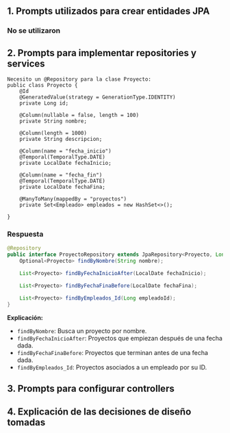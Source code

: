 ## 1. Prompts utilizados para crear entidades JPA
   
### No se utilizaron

## 2. Prompts para implementar repositories y services

```text
Necesito un @Repository para la clase Proyecto:
public class Proyecto {
    @Id
    @GeneratedValue(strategy = GenerationType.IDENTITY)
    private Long id;

    @Column(nullable = false, length = 100)
    private String nombre;

    @Column(length = 1000)
    private String descripcion;

    @Column(name = "fecha_inicio")
    @Temporal(TemporalType.DATE)
    private LocalDate fechaInicio;

    @Column(name = "fecha_fin")
    @Temporal(TemporalType.DATE)
    private LocalDate fechaFina;

    @ManyToMany(mappedBy = "proyectos")
    private Set<Empleado> empleados = new HashSet<>();

}

```
### Respuesta

```java name=ProyectoRepository.java
@Repository
public interface ProyectoRepository extends JpaRepository<Proyecto, Long> {
    Optional<Proyecto> findByNombre(String nombre);

    List<Proyecto> findByFechaInicioAfter(LocalDate fechaInicio);

    List<Proyecto> findByFechaFinaBefore(LocalDate fechaFina);

    List<Proyecto> findByEmpleados_Id(Long empleadoId);
}
```

**Explicación:**
- `findByNombre`: Busca un proyecto por nombre.
- `findByFechaInicioAfter`: Proyectos que empiezan después de una fecha dada.
- `findByFechaFinaBefore`: Proyectos que terminan antes de una fecha dada.
- `findByEmpleados_Id`: Proyectos asociados a un empleado por su ID.

## 3. Prompts para configurar controllers

## 4. Explicación de las decisiones de diseño tomadas